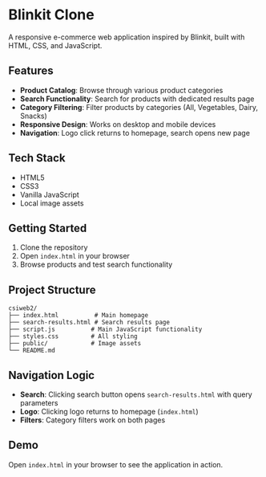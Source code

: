 # Blinkit Clone

A responsive e-commerce web application inspired by Blinkit, built with HTML, CSS, and JavaScript.

## Features

- **Product Catalog**: Browse through various product categories
- **Search Functionality**: Search for products with dedicated results page
- **Category Filtering**: Filter products by categories (All, Vegetables, Dairy, Snacks)
- **Responsive Design**: Works on desktop and mobile devices
- **Navigation**: Logo click returns to homepage, search opens new page

## Tech Stack

- HTML5
- CSS3
- Vanilla JavaScript
- Local image assets

## Getting Started

1. Clone the repository
2. Open `index.html` in your browser
3. Browse products and test search functionality

## Project Structure

```
csiweb2/
├── index.html          # Main homepage
├── search-results.html # Search results page
├── script.js          # Main JavaScript functionality
├── styles.css         # All styling
├── public/            # Image assets
└── README.md
```

## Navigation Logic

- **Search**: Clicking search button opens `search-results.html` with query parameters
- **Logo**: Clicking logo returns to homepage (`index.html`)
- **Filters**: Category filters work on both pages

## Demo

Open `index.html` in your browser to see the application in action.